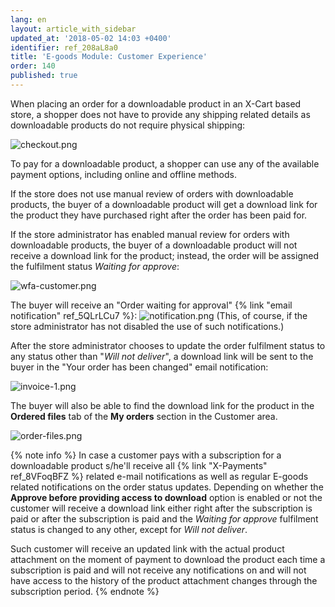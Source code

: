 ```yaml
---
lang: en
layout: article_with_sidebar
updated_at: '2018-05-02 14:03 +0400'
identifier: ref_208aL8a0
title: 'E-goods Module: Customer Experience'
order: 140
published: true
---
```

When placing an order for a downloadable product in an X-Cart based store, a shopper does not have to provide any shipping related details as downloadable products do not require physical shipping:

![checkout.png]({{site.baseurl}}/attachments/ref_208aL8a0/checkout.png)

To pay for a downloadable product, a shopper can use any of the available payment options, including online and offline methods.

If the store does not use manual review of orders with downloadable products, the buyer of a downloadable product will get a download link for the product they have purchased right after the order has been paid for.

If the store administrator has enabled manual review for orders with downloadable products, the buyer of a downloadable product will not receive a download link for the product; instead, the order will be assigned the fulfilment status _Waiting for approve_:

![wfa-customer.png]({{site.baseurl}}/attachments/ref_208aL8a0/wfa-customer.png)

The buyer will receive an "Order waiting for approval" {% link "email notification" ref_5QLrLCu7 %}:
![notification.png]({{site.baseurl}}/attachments/ref_208aL8a0/notification.png)
(This, of course, if the store administrator has not disabled the use of such notifications.)

After the store administrator chooses to update the order fulfilment status to any status other than "_Will not deliver_", a download link will be sent to the buyer in the "Your order has been changed" email notification:

![invoice-1.png]({{site.baseurl}}/attachments/ref_208aL8a0/invoice-1.png)

The buyer will also be able to find the download link for the product in the **Ordered files** tab of the **My orders** section in the Customer area.

![order-files.png]({{site.baseurl}}/attachments/ref_208aL8a0/order-files.png)

{% note info %}
In case a customer pays with a subscription for a downloadable product s/he'll receive all {% link "X-Payments" ref_8VFoqBFZ %} related e-mail notifications as well as regular E-goods related notifications on the order status updates. Depending on whether the **Approve before providing access to download** option is enabled or not the customer will receive a download link either right after the subscription is paid or after the subscription is paid and the _Waiting for approve_ fulfilment status is changed to any other, except for _Will not deliver_.

Such customer will receive an updated link with the actual product attachment on the moment of payment to download the product each time a subscription is paid and will not receive any notifications on and will not have access to the history of the product attachment changes through the subscription period.
{% endnote %}
